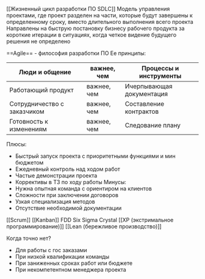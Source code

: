 
[[Жизненный цикл разработки ПО SDLC]]
Модель управления проектами, где проект разделен на части, которые будут завершены к определенному сроку, вместо длительного выполнения всего проекта
Направлены на быструю постановку бизнесу рабочего продукта за короткие итерации в ситуациях, когда четкое видение будущего решения не определено

==Agile== - философия разработки ПО
Ее принципы:

| Люди и общение              | важнее, чем | Процессы и инструменты    |
| --------------------------- | ----------- | ------------------------- |
| Работающий продукт          | важнее, чем | Ичерпывающая документация |
| Сотрудничество с заказчиком | важнее, чем | Составление контрактов    |
| Готовность к изменениям     | важнее, чем | Следование плану          |

Плюсы:
- Быстрый запуск проекта с приоритетными функциями и мин бюджетом
- Ежедневный контроль над ходом работ
- Частые демонстрации проекта
- Коррективы в ТЗ по ходу работы
Минусы:
- Нужна опытная команда с ориентиром на клиентов
- Сложности при заключении договоров
- Узкая специализация методов
- Отсутствие необходимой документации

[[Scrum]]
[[Kanban]]
FDD
Six Sigma
Crystal
[[XP (экстримальное программирование)]]
[[Lean (бережливое производство)]]

Когда точно нет?
- Для работы с гос заказами
- При низкой квалификации команды
- При заниженных сроках работ или бюджете
- При некомпетентном менеджера проекта